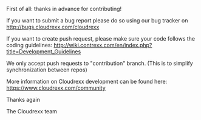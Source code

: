 First of all: thanks in advance for contributing!

If you want to submit a bug report please do so using our bug tracker on http://bugs.cloudrexx.com/cloudrexx

If you want to create push request, please make sure your code follows the coding guidelines: http://wiki.contrexx.com/en/index.php?title=Development_Guidelines

We only accept push requests to "contribution" branch. (This is to simplify synchronization between repos)

More information on Cloudrexx development can be found here: https://www.cloudrexx.com/community

Thanks again

The Cloudrexx team
